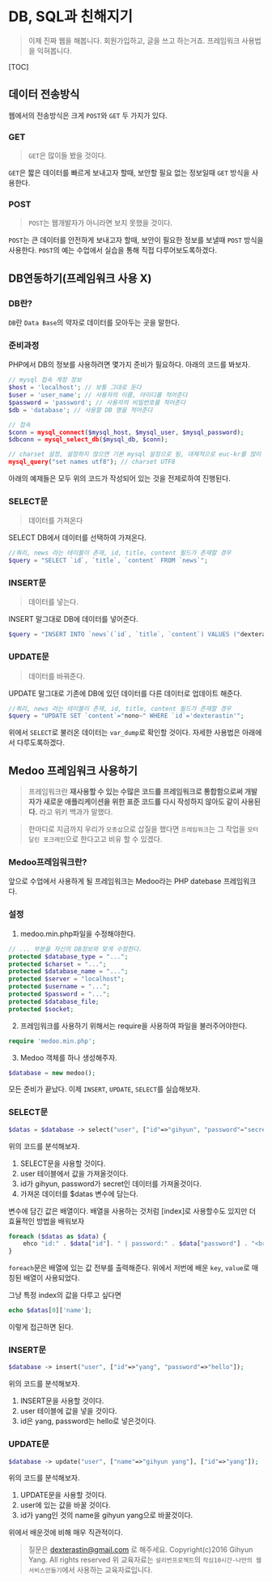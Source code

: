 # DB, SQL과 친해지기
> 이제 진짜 웹을 해봅니다.
> 회원가입하고, 글을 쓰고 하는거죠.
> 프레임워크 사용법을 익혀봅니다.

[TOC]

## 데이터 전송방식
웹에서의 전송방식은 크게 `POST`와 `GET` 두 가지가 있다.

### GET
> `GET`은 많이들 봤을 것이다.

`GET`은 짧은 데이터를 빠르게 보내고자 할때, 보안할 필요 없는 정보일때 `GET` 방식을 사용한다.

### POST
> `POST`는 웹개발자가 아니라면 보지 못했을 것이다.

`POST`는 큰 데이터를 안전하게 보내고자 할때, 보안이 필요한 정보를 보낼때 `POST` 방식을 사용한다.
`POST`의 예는 수업에서 실습을 통해 직접 다루어보도록하겠다.

## DB연동하기(프레임워크 사용 X)
### DB란?
`DB`란 `Data Base`의 약자로 데이터를 모아두는 곳을 말한다.

### 준비과정
PHP에서 DB의 정보를 사용하려면 몇가지 준비가 필요하다.
아래의 코드를 봐보자.
```php
// mysql 접속 계정 정보
$host = 'localhost'; // 보통 그대로 둔다
$user = 'user_name'; // 사용자의 이름, 아이디를 적어준다
$password = 'password'; // 사용자의 비밀번호를 적어준다
$db = 'database'; // 사용할 DB 명을 적어준다

// 접속
$conn = mysql_connect($mysql_host, $mysql_user, $mysql_password);
$dbconn = mysql_select_db($mysql_db, $conn);

// charset 설정, 설정하지 않으면 기본 mysql 설정으로 됨, 대체적으로 euc-kr를 많이 사용
mysql_query("set names utf8"); // charset UTF8
```

아래의 예제들은 모두 위의 코드가 작성되어 있는 것을 전제로하여 진행된다.

### SELECT문
> 데이터를 가져온다

SELECT DB에서 데이터를 선택하여 가져온다.

```php
//쿼리, news 라는 테이블이 존재, id, title, content 필드가 존재할 경우
$query = "SELECT `id`, `title`, `content` FROM `news`";
```

### INSERT문
> 데이터를 넣는다.

INSERT 말그대로 DB에 데이터를 넣어준다.

```php
$query = "INSERT INTO `news`(`id`, `title`, `content`) VALUES ("dexterastin", "hello db!!", "wow!")";
```

### UPDATE문
> 데이터를 바꿔준다.

UPDATE 말그대로 기존에 DB에 있던 데이터를 다른 데이터로 업데이트 해준다.

```php
//쿼리, news 라는 테이블이 존재, id, title, content 필드가 존재할 경우
$query = "UPDATE SET `content`="nono~" WHERE `id`='dexterastin'";
```

위에서 `SELECT`로 불러온 데이터는 `var_dump`로 확인할 것이다.
자세한 사용법은 아래에서 다루도록하겠다.

## Medoo 프레임워크 사용하기
> 프레임워크란
> **재사용할 수 있는 수많은 코드를 프레임워크로 통합함으로써 개발자가 새로운 애플리케이션을 위한 표준 코드를 다시 작성하지 않아도 같이 사용된다.**
> 라고 위키 백과가 말했다.

>한마디로 지금까지 우리가 `모종삽`으로 삽질을 했다면 `프레임워크`는 그 작업을 `모터달린 포크레인`으로 한다고고 비유 할 수 있겠다.

### Medoo프레임워크란?
앞으로 수업에서 사용하게 될 프레임워크는 Medoo라는 PHP datebase 프레임워크다.

### 설정
1. medoo.min.php파일을 수정해야한다.
```php
// ... 부분을 자신의 DB정보와 맞게 수정한다.
protected $database_type = "...";
protected $charset = "...";
protected $database_name = "...";
protected $server = "localhost";
protected $username = "...";
protected $password = "...";
protected $database_file;
protected $socket;
```

2. 프레임워크를 사용하기 위해서는 require을 사용하여 파일을 불러주어야한다.
```php
require 'medoo.min.php';
```

3. Medoo 객체를 하나 생성해주자.
```php
$database = new medoo();
```

모든 준비가 끝났다. 이제 `INSERT`, `UPDATE`, `SELECT`를 실습해보자.

### SELECT문

```php
$datas = $database -> select("user", ["id"=>"gihyun", "password"="secret"]);
```

위의 코드를 분석해보자.
1. SELECT문을 사용할 것이다.
2. user 테이블에서 값을 가져올것이다.
3. id가 gihyun, password가 secret인 데이터를 가져올것이다.
4. 가져온 데이터를 $datas 변수에 담는다.

변수에 담긴 값은 배열이다.
배열을 사용하는 것처럼 [index]로 사용할수도 있지만 더 효율적인 방법을 배워보자

```php
foreach ($datas as $data) {
	ehco "id:" . $data["id"]. " | password:" . $data["password"] . "<br/>";
}
```
`foreach`문은 배열에 있는 값 전부를 출력해준다.
위에서 저번에 배운 `key`, `value`로 매칭된 배열이 사용되었다.

그냥 특정 index의 값을 다루고 싶다면

```php
echo $datas[0]['name'];
```
이렇게 접근하면 된다.

### INSERT문

```php
$database -> insert("user", ["id"=>"yang", "password"=>"hello"]);
```
위의 코드를 분석해보자.
1. INSERT문을 사용할 것이다.
2. user 테이블에 값을 넣을 것이다.
3. id은 yang, password는 hello로 넣은것이다.

### UPDATE문

```php
$database -> update("user", ["name"=>"gihyun yang"], ["id"=>"yang"]);
```
위의 코드를 분석해보자.
1. UPDATE문을 사용할 것이다.
2. user에 있는 값을 바꿀 것이다.
3. id가 yang인 것의 name을 gihyun yang으로 바꿀것이다.

위에서 배운것에 비해 매우 직관적이다.

> 질문은 dexterastin@gmail.com 로 해주세요.
Copyright(c)2016 Gihyun Yang. All rights reserved
위 교육자료는 `설리번프로젝트`의 `작심10시간-나만의 웹서비스만들기`에서 사용하는 교육자료입니다.